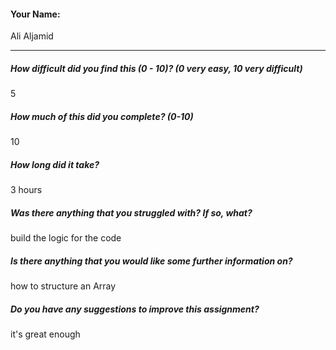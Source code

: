 #### Your Name:

Ali Aljamid

---

##### How difficult did you find this (0 - 10)? (0 very easy, 10 very difficult)

5

##### How much of this did you complete? (0-10)

10

##### How long did it take?

3 hours

##### Was there anything that you struggled with? If so, what?

build the logic for the code

##### Is there anything that you would like some further information on?

how to structure an Array

##### Do you have any suggestions to improve this assignment?

it's great enough
